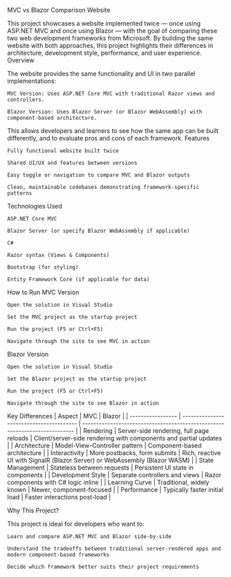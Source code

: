 MVC vs Blazor Comparison Website

This project showcases a website implemented twice — once using ASP.NET MVC and once using Blazor — with the goal of comparing these two web development frameworks from Microsoft. By building the same website with both approaches, this project highlights their differences in architecture, development style, performance, and user experience.
Overview

The website provides the same functionality and UI in two parallel implementations:

    MVC Version: Uses ASP.NET Core MVC with traditional Razor views and controllers.

    Blazor Version: Uses Blazor Server (or Blazor WebAssembly) with component-based architecture.

This allows developers and learners to see how the same app can be built differently, and to evaluate pros and cons of each framework.
Features

    Fully functional website built twice

    Shared UI/UX and features between versions

    Easy toggle or navigation to compare MVC and Blazor outputs

    Clean, maintainable codebases demonstrating framework-specific patterns

Technologies Used

    ASP.NET Core MVC

    Blazor Server (or specify Blazor WebAssembly if applicable)

    C#

    Razor syntax (Views & Components)

    Bootstrap (for styling)

    Entity Framework Core (if applicable for data)

How to Run
MVC Version

    Open the solution in Visual Studio

    Set the MVC project as the startup project

    Run the project (F5 or Ctrl+F5)

    Navigate through the site to see MVC in action

Blazor Version

    Open the solution in Visual Studio

    Set the Blazor project as the startup project

    Run the project (F5 or Ctrl+F5)

    Navigate through the site to see Blazor in action

Key Differences
| Aspect            | MVC                                      | Blazor                                                                      |
| ----------------- | ---------------------------------------- | --------------------------------------------------------------------------- |
| Rendering         | Server-side rendering, full page reloads | Client/server-side rendering with components and partial updates            |
| Architecture      | Model-View-Controller pattern            | Component-based architecture                                                |
| Interactivity     | More postbacks, form submits             | Rich, reactive UI with SignalR (Blazor Server) or WebAssembly (Blazor WASM) |
| State Management  | Stateless between requests               | Persistent UI state in components                                           |
| Development Style | Separate controllers and views           | Razor components with C# logic inline                                       |
| Learning Curve    | Traditional, widely known                | Newer, component-focused                                                    |
| Performance       | Typically faster initial load            | Faster interactions post-load                                               |

Why This Project?

This project is ideal for developers who want to:

    Learn and compare ASP.NET MVC and Blazor side-by-side

    Understand the tradeoffs between traditional server-rendered apps and modern component-based frameworks

    Decide which framework better suits their project requirements
